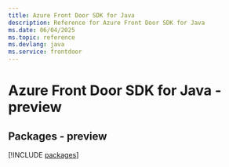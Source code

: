 ```yaml
---
title: Azure Front Door SDK for Java
description: Reference for Azure Front Door SDK for Java
ms.date: 06/04/2025
ms.topic: reference
ms.devlang: java
ms.service: frontdoor
---
```

# Azure Front Door SDK for Java - preview
## Packages - preview
[!INCLUDE [packages](front-door-index.md)]